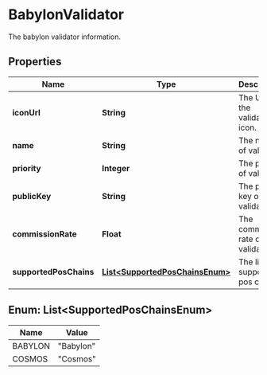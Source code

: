 

# BabylonValidator

The babylon validator information.

## Properties

| Name | Type | Description | Notes |
|------------ | ------------- | ------------- | -------------|
|**iconUrl** | **String** | The URL of the validator&#39;s icon. |  |
|**name** | **String** | The name of validator. |  |
|**priority** | **Integer** | The priority of validator. |  [optional] |
|**publicKey** | **String** | The public key of validator. |  |
|**commissionRate** | **Float** | The commission rate of validator. |  |
|**supportedPosChains** | [**List&lt;SupportedPosChainsEnum&gt;**](#List&lt;SupportedPosChainsEnum&gt;) | The list of supported pos chains. |  |



## Enum: List&lt;SupportedPosChainsEnum&gt;

| Name | Value |
|---- | -----|
| BABYLON | &quot;Babylon&quot; |
| COSMOS | &quot;Cosmos&quot; |



